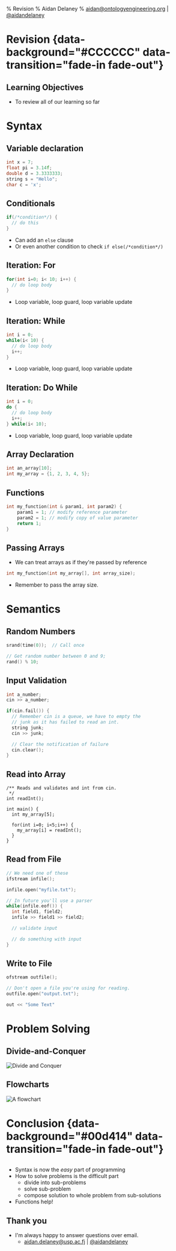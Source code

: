 % Revision
% Aidan Delaney
% <a href="mailto:aidan@ontologyengineering.org">aidan@ontologyengineering.org</a> | <a href="http://www.twitter.com/aidandelaney">\@aidandelaney</a>

# Revision {data-background="#CCCCCC" data-transition="fade-in fade-out"}

## Learning Objectives

  * To review all of our learning so far

# Syntax

## Variable declaration

```c++
int x = 7;
float pi = 3.14f;
double d = 3.3333333;
string s = "Hello";
char c = 'x';
```

## Conditionals

```c++
if(/*condition*/) {
  // do this
}
```

* Can add an `else` clause
* Or even another condition to check `if else(/*condition*/)`

## Iteration: For

```c++
for(int i=0; i< 10; i++) {
  // do loop body
}
```

* Loop variable, loop guard, loop variable update

## Iteration: While

```c++
int i = 0;
while(i< 10) {
  // do loop body
  i++;
}
```

* Loop variable, loop guard, loop variable update

## Iteration: Do While

```c++
int i = 0;
do {
  // do loop body
  i++;
} while(i< 10);
```

* Loop variable, loop guard, loop variable update

## Array Declaration

```c++
int an_array[10];
int my_array = {1, 2, 3, 4, 5};
```

## Functions

```c++
int my_function(int & param1, int param2) {
    param1 = 1; // modify reference parameter
    param2 = 1; // modify copy of value parameter
    return 1;
}
```

## Passing Arrays

* We can treat arrays as if they're passed by reference

```c++
int my_function(int my_array[], int array_size);
```

* Remember to pass the array size.

# Semantics

## Random Numbers

```c++
srand(time(0));  // Call once

// Get random number between 0 and 9;
rand() % 10;
```

## Input Validation

```c++
int a_number;
cin >> a_number;

if(cin.fail()) {
  // Remember cin is a queue, we have to empty the
  // junk as it has failed to read an int.
  string junk;
  cin >> junk;

  // Clear the notification of failure
  cin.clear();
}
```

## Read into Array

```
/** Reads and validates and int from cin.
 */
int readInt();

int main() {
  int my_array[5];

  for(int i=0; i<5;i++) {
    my_array[i] = readInt();
  }
}
```

## Read from File

```c++
// We need one of these
ifstream infile();

infile.open("myfile.txt");

// In future you'll use a parser
while(infile.eof()) {
  int field1, field2;
  infile >> field1 >> field2;

  // validate input

  // do something with input
}
```

## Write to File

```c++
ofstream outfile();

// Don't open a file you're using for reading.
outfile.open("output.txt");

out << "Some Text"
```

# Problem Solving

## Divide-and-Conquer

![Divide and Conquer](https://ka-perseus-images.s3.amazonaws.com/98c02634ee7f970a6bfb0812cc1495bacb462282.png)

## Flowcharts

![A flowchart](http://orm-chimera-prod.s3.amazonaws.com/1234000000754/images/twdp_0403.png)

# Conclusion {data-background="#00d414" data-transition="fade-in fade-out"}

##

* Syntax is now the _easy_ part of programming
* How to solve problems is the difficult part
    - divide into sub-problems
    - solve sub-problem
    - compose solution to whole problem from sub-solutions
* Functions help!

## Thank you 

* I'm always happy to answer questions over email.
     - <a href="mailto:aidan.delaney@usp.ac.fj">aidan.delaney@usp.ac.fj</a> | <a href="http://www.twitter.com/aidandelaney">\@aidandelaney</a>
